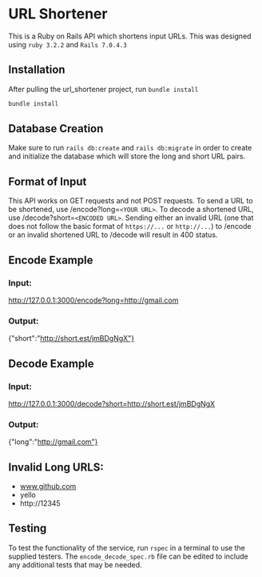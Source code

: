 # URL Shortener

This is a Ruby on Rails API which shortens input URLs. This was designed using `ruby 3.2.2` and `Rails 7.0.4.3`

## Installation

After pulling the url_shortener project, run `bundle install`

```bash
bundle install
```

## Database Creation

Make sure to run `rails db:create` and `rails db:migrate` in order to create and initialize the database which will store the long and short URL pairs. 

## Format of Input

This API works on GET requests and not POST requests. To send a URL to be shortened, use /encode?long=`<YOUR URL>`. To decode a shortened URL, use /decode?short=`<ENCODED URL>`. Sending either an invalid URL (one that does not follow the basic format of `https://...` or `http://...`) to /encode or an invalid shortened URL to /decode will result in 400 status.

## Encode Example
### Input:
http://127.0.0.1:3000/encode?long=http://gmail.com
### Output:
{"short":"http://short.est/jmBDgNgX"}

## Decode Example
### Input:
http://127.0.0.1:3000/decode?short=http://short.est/jmBDgNgX
### Output:
{"long":"http://gmail.com"}

## Invalid Long URLS:
- www.github.com
- yello
- http://12345

## Testing

To test the functionality of the service, run `rspec` in a terminal to use the supplied testers. The `encode_decode_spec.rb` file can be edited to include any additional tests that may be needed.

